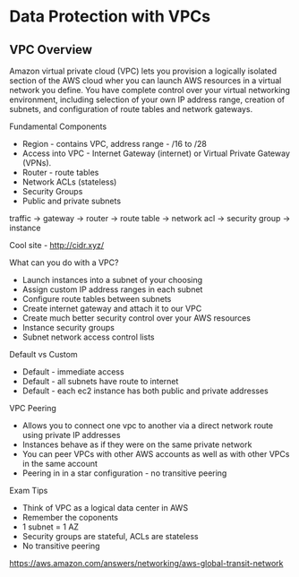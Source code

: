 # Data Protection with VPCs

## VPC Overview

Amazon virtual private cloud (VPC) lets you provision a logically isolated section of the AWS cloud wher you can launch AWS resources in a virtual network you define. You have complete control over your virtual networking environment, including selection of your own IP address range, creation of subnets, and configuration of route tables and network gateways.

Fundamental Components

* Region - contains VPC, address range - /16 to /28
* Access into VPC - Internet Gateway (internet) or Virtual Private Gateway (VPNs).
* Router - route tables
* Network ACLs (stateless)
* Security Groups
* Public and private subnets

traffic -> gateway -> router -> route table -> network acl -> security group -> instance

Cool site - http://cidr.xyz/

What can you do with a VPC?

* Launch instances into a subnet of your choosing
* Assign custom IP address ranges in each subnet
* Configure route tables between subnets
* Create internet gateway and attach it to our VPC
* Create much better security control over your AWS resources
* Instance security groups
* Subnet network access control lists

Default vs Custom

* Default - immediate access
* Default - all subnets have route to internet
* Default - each ec2 instance has both public and private addresses

VPC Peering

* Allows you to connect one vpc to another via a direct network route using private IP addresses
* Instances behave as if they were on the same private network
* You can peer VPCs with other AWS accounts as well as with other VPCs in the same account
* Peering in in a star configuration - no transitive peering

Exam Tips

* Think of VPC as a logical data center in AWS
* Remember the coponents
* 1 subnet = 1 AZ
* Security groups are stateful, ACLs are stateless
* No transitive peering

https://aws.amazon.com/answers/networking/aws-global-transit-network


